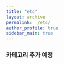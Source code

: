 ```yaml
---
title: "etc"
layout: archive
permalink:  /etc/   
author_profile: true
sidebar_main: true
---
```


### 카테고리 추가 예정 ###

<!-- {% assign posts = site.etc %}    -->
<!-- {% for post in posts %} {% include archive-single2.html type=page.entries_layout %} {% endfor %} -->

<!-- {% assign posts = site.categories.etc %} -->
<!-- {% for post in posts %} {% include archive-single2.html type=page.entries_layout %} {% endfor %} -->